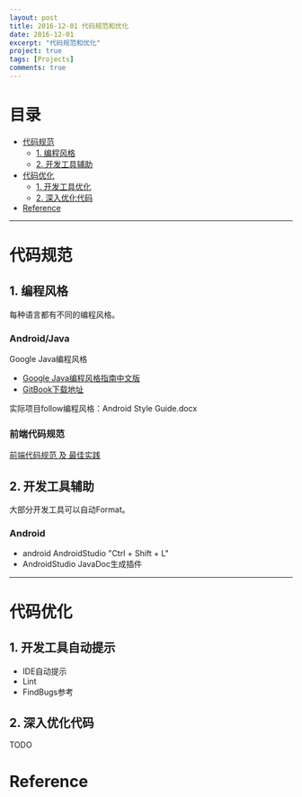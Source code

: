 ```yaml
---
layout: post
title: 2016-12-01 代码规范和优化
date: 2016-12-01
excerpt: "代码规范和优化"
project: true
tags: [Projects]
comments: true
---
```


# 目录
- [代码规范](#代码规范)  
    - [1. 编程风格](#编程风格)
    - [2. 开发工具辅助](#开发工具辅助)
- [代码优化](#代码优化) 
    - [1. 开发工具优化](#开发工具优化)
    - [2. 深入优化代码](#深入优化代码)
- [Reference](#Reference)


---
<h1 id="代码规范"> 代码规范 </h1>

<h2 id="编程风格"> 1. 编程风格 </h2>

每种语言都有不同的编程风格。

### Android/Java 

Google Java编程风格

- [Google Java编程风格指南中文版 ](http://www.cnblogs.com/lanxuezaipiao/p/3534447.html)
- [GitBook下载地址](https://www.gitbook.com/book/jervyshi/google-java-styleguide-zh/details)

实际项目follow编程风格：Android Style Guide.docx

### 前端代码规范

[前端代码规范 及 最佳实践](https://coderlmn.github.io/code-standards/) 


<h2 id="开发工具辅助"> 2. 开发工具辅助 </h2>

大部分开发工具可以自动Format。

### Android

- android AndroidStudio "Ctrl + Shift + L"
- AndroidStudio JavaDoc生成插件


---
<h1 id="代码优化"> 代码优化 </h1>

<h2 id="开发工具自动提示"> 1. 开发工具自动提示 </h2>

- IDE自动提示
- Lint
- FindBugs参考

<h2 id="深入优化代码"> 2. 深入优化代码 </h2>

TODO



<h1 id="Reference"> Reference </h1>

